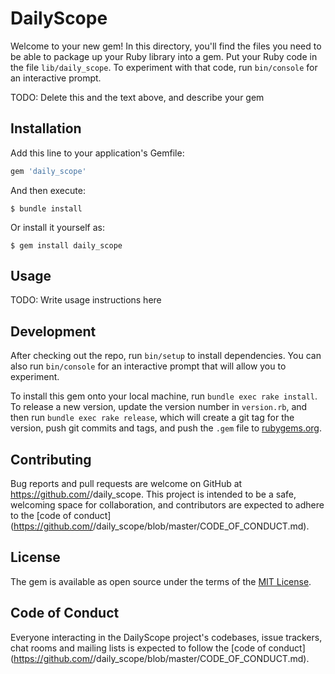 # DailyScope

Welcome to your new gem! In this directory, you'll find the files you need to be able to package up your Ruby library into a gem. Put your Ruby code in the file `lib/daily_scope`. To experiment with that code, run `bin/console` for an interactive prompt.

TODO: Delete this and the text above, and describe your gem

## Installation

Add this line to your application's Gemfile:

```ruby
gem 'daily_scope'
```

And then execute:

    $ bundle install

Or install it yourself as:

    $ gem install daily_scope

## Usage

TODO: Write usage instructions here

## Development

After checking out the repo, run `bin/setup` to install dependencies. You can also run `bin/console` for an interactive prompt that will allow you to experiment.

To install this gem onto your local machine, run `bundle exec rake install`. To release a new version, update the version number in `version.rb`, and then run `bundle exec rake release`, which will create a git tag for the version, push git commits and tags, and push the `.gem` file to [rubygems.org](https://rubygems.org).

## Contributing

Bug reports and pull requests are welcome on GitHub at https://github.com/<github username>/daily_scope. This project is intended to be a safe, welcoming space for collaboration, and contributors are expected to adhere to the [code of conduct](https://github.com/<github username>/daily_scope/blob/master/CODE_OF_CONDUCT.md).


## License

The gem is available as open source under the terms of the [MIT License](https://opensource.org/licenses/MIT).

## Code of Conduct

Everyone interacting in the DailyScope project's codebases, issue trackers, chat rooms and mailing lists is expected to follow the [code of conduct](https://github.com/<github username>/daily_scope/blob/master/CODE_OF_CONDUCT.md).
